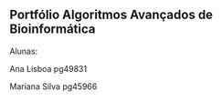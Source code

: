 
## Portfólio Algoritmos Avançados de Bioinformática 



Alunas:

Ana Lisboa pg49831

Mariana Silva  pg45966
